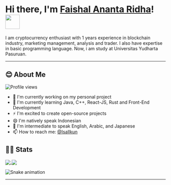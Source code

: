 <!-- markdownlint-disable MD033 MD042-->

# Hi there, I'm **[Faishal Ananta Ridha](https://isallkun.my.id)**! <img width="45" src="https://blog.joypixels.com/content/images/2019/06/waving_hand_sign_1024.gif"> 

I am cryptocurrency enthusiast with 1 years experience in blockchain industry, marketing management, analysis and trader. I also have expertise in basic programming language. Now, i am study at Universitas Yudharta Pasuruan.

---

## **😊 About Me**
![Profile views](https://komarev.com/ghpvc/?username=Isallkun&color=brightgreen)

- 🔭 I'm currently working on my personal project
- 🌱 I'm currently learning Java, C++, React-JS, Rust and Front-End Development
- ⚡ I'm excited to create open-source projects
- 😄 I'm natively speak Indonesian 
- 🧐 I'm intermediate to speak English, Arabic, and Japanese 
- 📫 How to reach me: [@Isallkun](https://twitter.com/Isallkun)

## **🧑‍💻 Stats**
<a href="https://github.com/Isallkun">
  <img align="center" src="https://github-readme-stats.vercel.app/api?username=Isallkun&show_icons=true"/>
</a>
<a href="">
  <img align="center" src="https://github-readme-stats.vercel.app/api/top-langs/?username=Isallkun&langs_count=6&layout=compact"/>
</a>

![Snake animation](https://github.com/Isallkun/Isallkun/blob/output/github-contribution-grid-snake.svg#gh-dark-mode-only)

---
